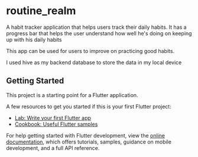 # routine_realm

A habit tracker application that helps users track their daily habits. It has a progress bar that helps the user understand how well he's doing on keeping up with his daily habits

This app can be used for users to improve on practicing good habits. 

I used hive as my backend database to store the data in my local device

## Getting Started

This project is a starting point for a Flutter application.

A few resources to get you started if this is your first Flutter project:

- [Lab: Write your first Flutter app](https://docs.flutter.dev/get-started/codelab)
- [Cookbook: Useful Flutter samples](https://docs.flutter.dev/cookbook)

For help getting started with Flutter development, view the
[online documentation](https://docs.flutter.dev/), which offers tutorials,
samples, guidance on mobile development, and a full API reference.
